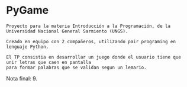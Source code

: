 # PyGame

	Proyecto para la materia Introducción a la Programación, de la Universidad Nacional General Sarmiento (UNGS).
	
	Creado en equipo con 2 compañeros, utilizando pair programing en lenguaje Python.
	
	El TP consistia en desarrollar un juego donde el usuario tiene que unir letras que caen en pantalla 
	para formar palabras que se validan segun un lemario.
  
  Nota final: 9.
